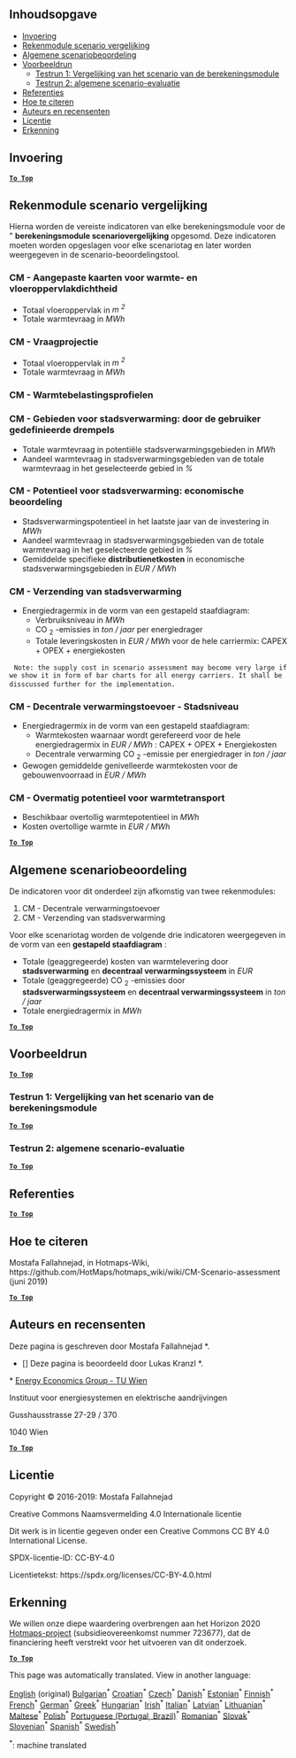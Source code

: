 <h2> Inhoudsopgave </h2><ul><li> <a href="#introduction">Invoering</a> </li><li> <a href="#Calculation-module-scenario-comparison">Rekenmodule scenario vergelijking</a> </li><li> <a href="#Overall-scenario-assessment">Algemene scenariobeoordeling</a> </li><li> <a href="#sample-run">Voorbeeldrun</a> <ul><li> <a href="#test-run-1-calculation-module-scenario-comparison">Testrun 1: Vergelijking van het scenario van de berekeningsmodule</a> </li><li> <a href="#test-run-2-overall-scenario-assessment">Testrun 2: algemene scenario-evaluatie</a> </li></ul></li><li> <a href="#references">Referenties</a> </li><li> <a href="#how-to-cite">Hoe te citeren</a> </li><li> <a href="#authors-and-reviewers">Auteurs en recensenten</a> </li><li> <a href="#license">Licentie</a> </li><li> <a href="#acknowledgement">Erkenning</a> </li></ul><h2> Invoering </h2><p><ins> <code><strong><a href="#table-of-contents">To Top</a></strong></code> </ins> </p><h2> Rekenmodule scenario vergelijking </h2><p> Hierna worden de vereiste indicatoren van elke berekeningsmodule voor de &quot; <strong>berekeningsmodule scenariovergelijking</strong> opgesomd. Deze indicatoren moeten worden opgeslagen voor elke scenariotag en later worden weergegeven in de scenario-beoordelingstool. </p><h3> CM - Aangepaste kaarten voor warmte- en vloeroppervlakdichtheid </h3><ul><li> Totaal vloeroppervlak in <em><em>m <sup>2</sup></em></em> </li><li> Totale warmtevraag in <em><em>MWh</em></em> </li></ul><h3> CM - Vraagprojectie </h3><ul><li> Totaal vloeroppervlak in <em><em>m <sup>2</sup></em></em> </li><li> Totale warmtevraag in <em><em>MWh</em></em> </li></ul><h3> CM - Warmtebelastingsprofielen </h3><h3> CM - Gebieden voor stadsverwarming: door de gebruiker gedefinieerde drempels </h3><ul><li> Totale warmtevraag in potentiële stadsverwarmingsgebieden in <em><em>MWh</em></em> </li><li> Aandeel warmtevraag in stadsverwarmingsgebieden van de totale warmtevraag in het geselecteerde gebied in <em><em>%</em></em> </li></ul><h3> CM - Potentieel voor stadsverwarming: economische beoordeling </h3><ul><li> Stadsverwarmingspotentieel in het laatste jaar van de investering in <em><em>MWh</em></em> </li><li> Aandeel warmtevraag in stadsverwarmingsgebieden van de totale warmtevraag in het geselecteerde gebied in <em><em>%</em></em> </li><li> Gemiddelde specifieke <strong>distributienetkosten</strong> in economische stadsverwarmingsgebieden in <em><em>EUR / MWh</em></em> </li></ul><h3> CM - Verzending van stadsverwarming </h3><ul><li> Energiedragermix in de vorm van een gestapeld staafdiagram: <ul><li> Verbruiksniveau in <em><em>MWh</em></em> </li><li> CO <sub>2</sub> -emissies in <em><em>ton / jaar</em></em> per energiedrager </li><li> Totale leveringskosten in <em><em>EUR / MWh</em></em> voor de hele carriermix: CAPEX + OPEX + energiekosten </li></ul></li></ul><pre> <code>Note: the supply cost in scenario assessment may become very large if we show it in form of bar charts for all energy carriers. It shall be disscussed further for the implementation.</code> </pre><h3> CM - Decentrale verwarmingstoevoer - Stadsniveau </h3><ul><li> Energiedragermix in de vorm van een gestapeld staafdiagram: <ul><li> Warmtekosten waarnaar wordt gerefereerd voor de hele energiedragermix in <em><em>EUR / MWh</em></em> : CAPEX + OPEX + Energiekosten </li><li> Decentrale verwarming CO <sub>2</sub> -emissie per energiedrager in <em><em>ton / jaar</em></em> </li></ul></li><li> Gewogen gemiddelde genivelleerde warmtekosten voor de gebouwenvoorraad in <em><em>EUR / MWh</em></em> </li></ul><h3> CM - Overmatig potentieel voor warmtetransport </h3><ul><li> Beschikbaar overtollig warmtepotentieel in <em><em>MWh</em></em> </li><li> Kosten overtollige warmte in <em><em>EUR / MWh</em></em> </li></ul><p><ins> <code><strong><a href="#table-of-contents">To Top</a></strong></code> </ins> </p><h2> Algemene scenariobeoordeling </h2><p> De indicatoren voor dit onderdeel zijn afkomstig van twee rekenmodules: </p><ol><li> CM - Decentrale verwarmingstoevoer </li><li> CM - Verzending van stadsverwarming </li></ol><p> Voor elke scenariotag worden de volgende drie indicatoren weergegeven in de vorm van een <strong>gestapeld staafdiagram</strong> : </p><ul><li> Totale (geaggregeerde) kosten van warmtelevering door <strong>stadsverwarming</strong> en <strong>decentraal verwarmingssysteem</strong> in <em><em>EUR</em></em> </li><li> Totale (geaggregeerde) CO <sub>2</sub> -emissies door <strong>stadsverwarmingssysteem</strong> en <strong>decentraal verwarmingssysteem</strong> in <em><em>ton / jaar</em></em> </li><li> Totale energiedragermix in <em><em>MWh</em></em> </li></ul><p><ins> <code><strong><a href="#table-of-contents">To Top</a></strong></code> </ins> </p><h2> Voorbeeldrun </h2><p><ins> <code><strong><a href="#table-of-contents">To Top</a></strong></code> </ins> </p><h3> Testrun 1: Vergelijking van het scenario van de berekeningsmodule </h3><p><ins> <code><strong><a href="#table-of-contents">To Top</a></strong></code> </ins> </p><h3> Testrun 2: algemene scenario-evaluatie </h3><p><ins> <code><strong><a href="#table-of-contents">To Top</a></strong></code> </ins> </p><h2> Referenties </h2><p><ins> <code><strong><a href="#table-of-contents">To Top</a></strong></code> </ins> </p><h2> Hoe te citeren </h2><p> Mostafa Fallahnejad, in Hotmaps-Wiki, https://github.com/HotMaps/hotmaps_wiki/wiki/CM-Scenario-assessment (juni 2019) </p><p><ins> <code><strong><a href="#table-of-contents">To Top</a></strong></code> </ins> </p><h2> Auteurs en recensenten </h2><p> Deze pagina is geschreven door Mostafa Fallahnejad *. </p><ul><li> [] Deze pagina is beoordeeld door Lukas Kranzl *. </li></ul><p> * <a href="https://eeg.tuwien.ac.at/">Energy Economics Group - TU Wien</a> </p><p> Instituut voor energiesystemen en elektrische aandrijvingen </p><p> Gusshausstrasse 27-29 / 370 </p><p> 1040 Wien </p><p><ins> <code><strong><a href="#table-of-contents">To Top</a></strong></code> </ins> </p><h2> Licentie </h2><p> Copyright © 2016-2019: Mostafa Fallahnejad </p><p> Creative Commons Naamsvermelding 4.0 Internationale licentie </p><p> Dit werk is in licentie gegeven onder een Creative Commons CC BY 4.0 International License. </p><p> SPDX-licentie-ID: CC-BY-4.0 </p><p> Licentietekst: https://spdx.org/licenses/CC-BY-4.0.html </p><h2> Erkenning </h2><p> We willen onze diepe waardering overbrengen aan het Horizon 2020 <a href="https://www.hotmaps-project.eu">Hotmaps-project</a> (subsidieovereenkomst nummer 723677), dat de financiering heeft verstrekt voor het uitvoeren van dit onderzoek. </p><p><ins> <code><strong><a href="#table-of-contents">To Top</a></strong></code> </ins> </p>

This page was automatically translated. View in another language:

[English](en-CM-Scenario-assessment) (original) [Bulgarian](bg-CM-Scenario-assessment)<sup>\*</sup> [Croatian](hr-CM-Scenario-assessment)<sup>\*</sup> [Czech](cs-CM-Scenario-assessment)<sup>\*</sup> [Danish](da-CM-Scenario-assessment)<sup>\*</sup>  [Estonian](et-CM-Scenario-assessment)<sup>\*</sup> [Finnish](fi-CM-Scenario-assessment)<sup>\*</sup> [French](fr-CM-Scenario-assessment)<sup>\*</sup> [German](de-CM-Scenario-assessment)<sup>\*</sup> [Greek](el-CM-Scenario-assessment)<sup>\*</sup> [Hungarian](hu-CM-Scenario-assessment)<sup>\*</sup> [Irish](ga-CM-Scenario-assessment)<sup>\*</sup> [Italian](it-CM-Scenario-assessment)<sup>\*</sup> [Latvian](lv-CM-Scenario-assessment)<sup>\*</sup> [Lithuanian](lt-CM-Scenario-assessment)<sup>\*</sup> [Maltese](mt-CM-Scenario-assessment)<sup>\*</sup> [Polish](pl-CM-Scenario-assessment)<sup>\*</sup> [Portuguese (Portugal, Brazil)](pt-CM-Scenario-assessment)<sup>\*</sup> [Romanian](ro-CM-Scenario-assessment)<sup>\*</sup> [Slovak](sk-CM-Scenario-assessment)<sup>\*</sup> [Slovenian](sl-CM-Scenario-assessment)<sup>\*</sup> [Spanish](es-CM-Scenario-assessment)<sup>\*</sup> [Swedish](sv-CM-Scenario-assessment)<sup>\*</sup> 

<sup>\*</sup>: machine translated
